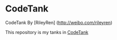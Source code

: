 CodeTank
========

CodeTank
By [RileyRen] (http://weibo.com/rileyren)

This repository is my tanks in [CodeTank](http://CodeTank.AlloyTeam.com)